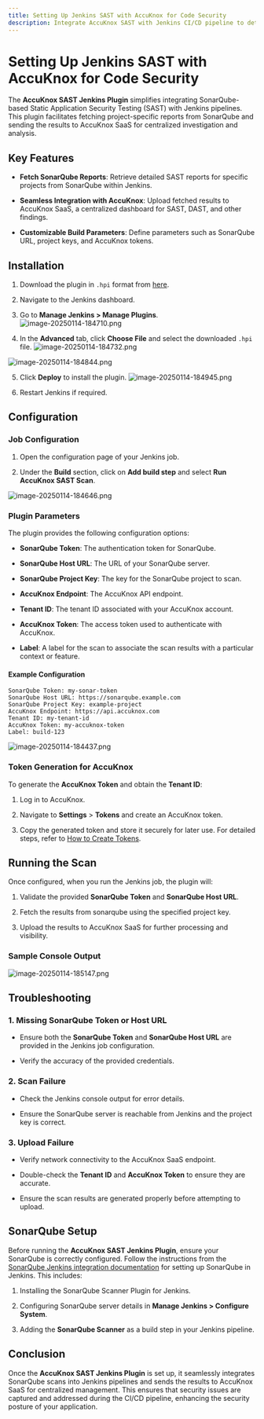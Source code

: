 ```yaml
---
title: Setting Up Jenkins SAST with AccuKnox for Code Security
description: Integrate AccuKnox SAST with Jenkins CI/CD pipeline to detect security vulnerabilities in source code.
---
```


# Setting Up Jenkins SAST with AccuKnox for Code Security

The **AccuKnox SAST Jenkins Plugin** simplifies integrating SonarQube-based Static Application Security Testing (SAST) with Jenkins pipelines. This plugin facilitates fetching project-specific reports from SonarQube and sending the results to AccuKnox SaaS for centralized investigation and analysis.

## Key Features

- **Fetch SonarQube Reports**: Retrieve detailed SAST reports for specific projects from SonarQube within Jenkins.

- **Seamless Integration with AccuKnox**: Upload fetched results to AccuKnox SaaS, a centralized dashboard for SAST, DAST, and other findings.

- **Customizable Build Parameters**: Define parameters such as SonarQube URL, project keys, and AccuKnox tokens.

## Installation

1. Download the plugin in `.hpi` format from [here](https://drive.google.com/file/d/1-GfUr_8Llv9izr1Vx4zW8CPw0-gg1IRm/view?usp=sharing "https://drive.google.com/file/d/1-GfUr_8Llv9izr1Vx4zW8CPw0-gg1IRm/view?usp=sharing").

2. Navigate to the Jenkins dashboard.

3. Go to **Manage Jenkins > Manage Plugins**.
   ![image-20250114-184710.png](./images/jenkins-sast/1.png)

4. In the **Advanced** tab, click **Choose File** and select the downloaded `.hpi` file.
   ![image-20250114-184732.png](./images/jenkins-sast/2.png)

![image-20250114-184844.png](./images/jenkins-sast/3.png)

5. Click **Deploy** to install the plugin.
   ![image-20250114-184945.png](./images/jenkins-sast/4.png)

6. Restart Jenkins if required.

## Configuration

### Job Configuration

1. Open the configuration page of your Jenkins job.

2. Under the **Build** section, click on **Add build step** and select **Run AccuKnox SAST Scan**.

![image-20250114-184646.png](./images/jenkins-sast/5.png)

### Plugin Parameters

The plugin provides the following configuration options:

- **SonarQube Token**: The authentication token for SonarQube.

- **SonarQube Host URL**: The URL of your SonarQube server.

- **SonarQube Project Key**: The key for the SonarQube project to scan.

- **AccuKnox Endpoint**: The AccuKnox API endpoint.

- **Tenant ID**: The tenant ID associated with your AccuKnox account.

- **AccuKnox Token**: The access token used to authenticate with AccuKnox.

- **Label**: A label for the scan to associate the scan results with a particular context or feature.

#### Example Configuration

```
SonarQube Token: my-sonar-token
SonarQube Host URL: https://sonarqube.example.com
SonarQube Project Key: example-project
AccuKnox Endpoint: https://api.accuknox.com
Tenant ID: my-tenant-id
AccuKnox Token: my-accuknox-token
Label: build-123
```

![image-20250114-184437.png](./images/jenkins-sast/6.png)

### Token Generation for AccuKnox

To generate the **AccuKnox Token** and obtain the **Tenant ID**:

1. Log in to AccuKnox.

2. Navigate to **Settings** > **Tokens** and create an AccuKnox token.

3. Copy the generated token and store it securely for later use. For detailed steps, refer to [How to Create Tokens](https://help.accuknox.com/how-to/how-to-create-tokens/ "https://help.accuknox.com/how-to/how-to-create-tokens/").

## Running the Scan

Once configured, when you run the Jenkins job, the plugin will:

1. Validate the provided **SonarQube Token** and **SonarQube Host URL**.

2. Fetch the results from sonarqube using the specified project key.

3. Upload the results to AccuKnox SaaS for further processing and visibility.

### Sample Console Output

![image-20250114-185147.png](./images/jenkins-sast/7.png)

## Troubleshooting

### 1. **Missing SonarQube Token or Host URL**

- Ensure both the **SonarQube Token** and **SonarQube Host URL** are provided in the Jenkins job configuration.

- Verify the accuracy of the provided credentials.

### 2. **Scan Failure**

- Check the Jenkins console output for error details.

- Ensure the SonarQube server is reachable from Jenkins and the project key is correct.

### 3. **Upload Failure**

- Verify network connectivity to the AccuKnox SaaS endpoint.

- Double-check the **Tenant ID** and **AccuKnox Token** to ensure they are accurate.

- Ensure the scan results are generated properly before attempting to upload.

## SonarQube Setup

Before running the **AccuKnox SAST Jenkins Plugin**, ensure your SonarQube is correctly configured. Follow the instructions from the [SonarQube Jenkins integration documentation](https://docs.sonarsource.com/sonarqube-server/9.7/analyzing-source-code/scanners/jenkins-extension-sonarqube/ "https://docs.sonarsource.com/sonarqube-server/9.7/analyzing-source-code/scanners/jenkins-extension-sonarqube/") for setting up SonarQube in Jenkins. This includes:

1. Installing the SonarQube Scanner Plugin for Jenkins.

2. Configuring SonarQube server details in **Manage Jenkins > Configure System**.

3. Adding the **SonarQube Scanner** as a build step in your Jenkins pipeline.

## Conclusion

Once the **AccuKnox SAST Jenkins Plugin** is set up, it seamlessly integrates SonarQube scans into Jenkins pipelines and sends the results to AccuKnox SaaS for centralized management. This ensures that security issues are captured and addressed during the CI/CD pipeline, enhancing the security posture of your application.
